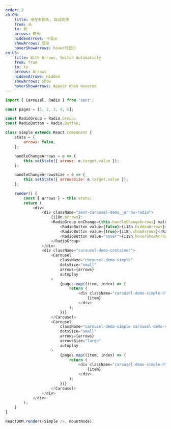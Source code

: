 ```yaml
---
order: 2
zh-CN:
	title: 带左右箭头, 自动切换
	from: 从
	to: 到
	arrows: 箭头
	hiddenArrows: 不显示
	showArrows: 显示
	hoverShowArrows: hover时显示
en-US:
	title: With Arrows, Switch Automaticly
	from: from
	to: to
	arrows: Arrows
	hiddenArrows: Hidden
	showArrows: Show
	hoverShowArrows: Appear When Hovered
---
```


```js
import { Carousel, Radio } from 'zent';

const pages = [1, 2, 3, 4, 5];

const RadioGroup = Radio.Group;
const RadioButton = Radio.Button;

class Simple extends React.Component {
	state = {
		arrows: false,
	};

	handleChangeArrows = e => {
		this.setState({ arrows: e.target.value });
	};

	handleChangeArrowsSize = e => {
		this.setState({ arrowsSize: e.target.value });
	};

	render() {
		const { arrows } = this.state;
		return (
			<div>
				<div className="zent-carousel-demo__arrow-radio">
					{i18n.arrows}:
					<RadioGroup onChange={this.handleChangeArrows} value={arrows}>
						<RadioButton value={false}>{i18n.hiddenArrows}</RadioButton>
						<RadioButton value={true}>{i18n.showArrows}</RadioButton>
						<RadioButton value="hover">{i18n.hoverShowArrows}</RadioButton>
					</RadioGroup>
				</div>
				<div className="carousel-demo-container">
					<Carousel
						className="carousel-demo-simple"
						dotsSize="small"
						arrows={arrows}
						autoplay
					>
						{pages.map((item, index) => {
							return (
								<div className="carousel-demo-simple-h" key={index}>
									{item}
								</div>
							);
						})}
					</Carousel>
					<Carousel
						className="carousel-demo-simple carousel-demo-simple--large"
						dotsSize="small"
						arrows={arrows}
						arrowsSize="large"
						autoplay
					>
						{pages.map((item, index) => {
							return (
								<div className="carousel-demo-simple-h" key={index}>
									{item}
								</div>
							);
						})}
					</Carousel>
				</div>
			</div>
		);
	}
}

ReactDOM.render(<Simple />, mountNode);
```

<style>
	.zent-carousel-demo__arrow-radio {
		margin-bottom: 16px;
	}

	.zent-radio-group {
		margin-left: 4px;
		margin-right: 12px;
	}
	.carousel-demo-simple.carousel-demo-simple--large {
		width: 624px;
		height: 256px;
	}
	.carousel-demo-simple.carousel-demo-simple--large .carousel-demo-simple-h {
		line-height: 256px;
		font-size: 70px;
	}
</style>
